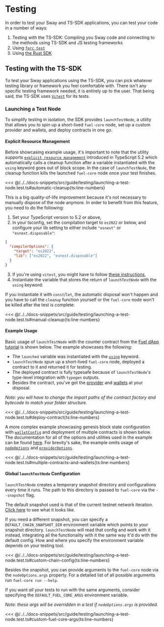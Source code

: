 <script setup>
  import { data } from '../../versions.data'
  const { forc } = data
  const url = `https://docs.fuel.network/docs/forc/commands/forc_test/`
</script>

# Testing

In order to test your Sway and TS-SDK applications, you can test your code in a number of ways:

1. Testing with the TS-SDK: Compiling you Sway code and connecting to the methods using TS-SDK and JS testing frameworks
1. Using [`forc test`](https://docs.fuel.network/docs/forc/commands/forc%5ftest/#forc-test)
1. Using [the Rust SDK](https://docs.fuel.network/docs/fuels-rs/testing/)

## Testing with the TS-SDK

To test your Sway applications using the TS-SDK, you can pick whatever testing library or framework you feel comfortable with. There isn't any specific testing framework needed, it is entirely up to the user. That being said, the TS-SDK uses [`Vitest`](https://vitest.dev/) for its tests.

### Launching a Test Node

To simplify testing in isolation, the SDK provides `launchTestNode`, a utility that allows you to spin up a short-lived `fuel-core` node, set up a custom provider and wallets, and deploy contracts in one go.

#### Explicit Resource Management

Before showcasing example usage, it's important to note that the utility supports [`explicit resource management`](https://devblogs.microsoft.com/typescript/announcing-typescript-5-2/#using-declarations-and-explicit-resource-management) introduced in TypeScript 5.2 which automatically calls a cleanup function after a variable instantiated with the `using` keyword goes out of block scope. In the case of `launchTestNode`, the cleanup function kills the launched `fuel-core` node once your test finishes.

<<< @/../../docs-snippets/src/guide/testing/launching-a-test-node.test.ts#automatic-cleanup{ts:line-numbers}

This is a big quality-of-life improvement because it's not necessary to manually dispose of the node anymore.
In order to benefit from this feature, you need to do the following:

1. Set your TypeScript version to 5.2 or above,
2. In your tsconfig, set the compilation target to `es2022` or below, and configure your lib setting to either include `"esnext"` or `"esnext.disposable"`:

```json
{
  "compilerOptions": {
    "target": "es2022",
    "lib": ["es2022", "esnext.disposable"]
  }
}
```

3. If you're using `vitest`, you might have to follow [these instructions](https://github.com/vitest-dev/vitest/issues/4183#issuecomment-1780959907),
4. Instantiate the variable that stores the return of `launchTestNode` with the `using` keyword:

If you instantiate it with `const`/`let`, the automatic disposal won't happen and you have to call the `cleanup` function yourself or the `fuel-core` node won't be killed after the test is complete:

<<< @/../../docs-snippets/src/guide/testing/launching-a-test-node.test.ts#manual-cleanup{ts:line-numbers}

#### Example Usage

Basic usage of `launchTestNode` with the counter contract from the [Fuel dApp tutorial](../creating-a-fuel-dapp/index.md) is shown below.
The example showcases the following:

- The `launched` variable was instantiated with the [`using`](https://devblogs.microsoft.com/typescript/announcing-typescript-5-2/#using-declarations-and-explicit-resource-management) keyword.
- `launchTestNode` spun up a short-lived `fuel-core` node, deployed a contract to it and returned it for testing.
- The deployed contract is fully typesafe because of `launchTestNode`'s type-level integration with `typegen` outputs.
- Besides the contract, you've got the [provider](../provider/index.md) and [wallets](../wallets/index.md) at your disposal.

_Note: you will have to change the import paths of the contract factory and bytecode to match your folder structure._

<<< @/../../docs-snippets/src/guide/testing/launching-a-test-node.test.ts#deploy-contract{ts:line-numbers}

A more complex example showcasing genesis block state configuration with [`walletConfig`](./launchTestNode-options.md#walletconfig) and deployment of multiple contracts is shown below.
The documentation for all of the options and utilities used in the example can be found [here](./launchTestNode-options.md). For brevity's sake, the example omits usage of [`nodeOptions`](./launchTestNode-options.md#nodeoptions) and [`providerOptions`](./launchTestNode-options.md#provideroptions).

<<< @/../../docs-snippets/src/guide/testing/launching-a-test-node.test.ts#multiple-contracts-and-wallets{ts:line-numbers}

#### Global `launchTestNode` Configuration

`launchTestNode` creates a temporary snapshot directory and configurations every time it runs. The path to this directory is passed to `fuel-core` via the `--snapshot` flag.

The default snapshot used is that of the current testnet network iteration. [Click here](https://github.com/FuelLabs/fuels-ts/blob/master/.fuel-core/configs) to see what it looks like.

If you need a different snapshot, you can specify a `DEFAULT_CHAIN_SNAPSHOT_DIR` environment variable which points to your snapshot directory. `launchTestNode` will read that config and work with it instead, integrating all the functionality with it the same way it'd do with the default config.
How and where you specify the environment variable depends on your testing tool.

<<< @/../../docs-snippets/src/guide/testing/launching-a-test-node.test.ts#custom-chain-config{ts:line-numbers}

Besides the snapshot, you can provide arguments to the `fuel-core` node via the `nodeOptions.args` property. For a detailed list of all possible arguments run `fuel-core run --help`.

If you want _all_ your tests to run with the same arguments, consider specifying the `DEFAULT_FUEL_CORE_ARGS` environment variable.

_Note: these args will be overridden in a test if `nodeOptions.args` is provided._

<<< @/../../docs-snippets/src/guide/testing/launching-a-test-node.test.ts#custom-fuel-core-args{ts:line-numbers}

